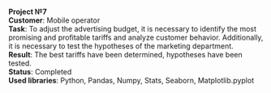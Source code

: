 <b>Project №7</b>
<br><b>Customer</b>: Mobile operator
<br><b>Task</b>: To adjust the advertising budget, it is necessary to identify the most promising and profitable tariffs and analyze customer behavior. Additionally, it is necessary to test the hypotheses of the marketing department.
<br><b>Result</b>: The best tariffs have been determined, hypotheses have been tested.
<br><b>Status</b>: Completed
<br><b>Used libraries</b>: Python, Pandas, Numpy, Stats, Seaborn, Matplotlib.pyplot
